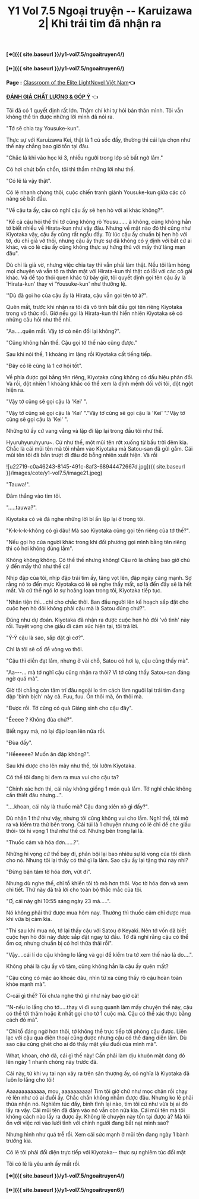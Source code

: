 ﻿---
layout: post
title: Y1 Vol 7.5 Ngoại truyện -- Karuizawa 2| Khi trái tim đã nhận ra
permalink: /y1-vol7.5/ngoaitruyen5/
---

**[⏪]({{ site.baseurl }}/y1-vol7.5/ngoaitruyen4/)**

**[⏩]({{ site.baseurl }}/y1-vol7.5/ngoaitruyen6/)**

**Page :** [Classroom of the Elite LightNovel Việt Nam](http://facebook.com/Classroom.of.the.Elite.VN)**👈**

[**ĐÁNH GIÁ CHẤT LƯỢNG & GÓP Ý**](https://bit.ly/danhgiagopy) 👈

Tôi đã có 1 quyết định rất lớn. Thậm chí khi tự hỏi bản thân mình. Tôi vẫn không thể tin được những lời mình đã nói ra.

\"Tớ sẽ chia tay Yousuke-kun\".

Thực sự với Karuizawa Kei, thật là 1 cú sốc đấy, thường thì cái lựa chọn như thế này chẳng bao giờ tồn tại đâu.

\"Chắc là khi vào học kì 3, nhiều người trong lớp sẽ bất ngờ lắm.\"

Có hơi chút bồn chồn, tôi thì thầm những lời như thế.

\"Có lẽ là vậy thật\".

Có lẽ nhanh chóng thôi, cuộc chiến tranh giành Yousuke-kun giữa các cô nàng sẽ bắt đầu.

\"Về cậu ta ấy, cậu có nghĩ cậu ấy sẽ hẹn hò với ai khác không?\".

\"Kể cả cậu hỏi thế thì tớ cũng không rõ Yousu\...\... à không, cũng không hẳn tớ biết nhiều về Hirata-kun như vậy đâu. Nhưng về mặt nào đó thì cũng như Kiyotaka vậy, cậu ấy cũng rất ngầu đấy. Từ lúc cậu ấy chuẩn bị hẹn hò với tớ, dù chỉ giả vờ thôi, nhưng cậu ấy thực sự đã không có ý định với bất cứ ai khác, và có lẽ cậu ấy cũng không thực sự hứng thú với mấy thứ lãng mạn đâu\".

Dù chỉ là giả vờ, nhưng việc chia tay thì vẫn phải làm thật. Nếu tôi làm hỏng mọi chuyện và vẫn tỏ ra thân mật với Hirata-kun thì thật có lỗi với các cô gái khác. Và để tạo thói quen khác từ bây giờ, tôi quyết định gọi tên cậu ấy là \'Hirata-kun\' thay vì \'Yousuke-kun\' như thường lệ.

\'\'Dù đã gọi họ của cậu ấy là Hirata, cậu vẫn gọi tên tớ à?\".

Quên mất, trước khi nhận ra tôi đã vô tình bắt đầu gọi tên riêng Kiyotaka trong vô thức rồi. Giờ nếu gọi là Hirata-kun thì hiển nhiên Kiyotaka sẽ có những câu hỏi như thế nhỉ.

\"Aa\.....quên mất. Vậy tớ có nên đổi lại không?\".

\"Cũng không hẳn thế. Cậu gọi tớ thế nào cũng được.\"

Sau khi nói thế, 1 khoảng im lặng rồi Kiyotaka cất tiếng tiếp.

\"Đây có lẽ cũng là 1 cơ hội tốt\".

Về phía được gọi bằng tên riêng, Kiyotaka cũng không có dấu hiệu phản đối. Và rồi, đột nhiên 1 khoảng khắc có thể xem là định mệnh đối với tôi, đột ngột hiện ra.

\"Vậy tớ cũng sẽ gọi cậu là \'Kei\' \".

\"Vậy tớ cũng sẽ gọi cậu là \'Kei\' \".\"Vậy tớ cũng sẽ gọi cậu là \'Kei\' \".\"Vậy tớ cũng sẽ gọi cậu là \'Kei\' \".

Những từ ấy cứ vang vẳng và lặp đi lặp lại trong đầu tôi như thế.

Hyuruhyuruhyuru\~. Cứ như thế, một mũi tên rớt xuống từ bầu trời đêm kia. Chắc là cái mũi tên mà tôi nhắm vào Kiyotaka mà Satou-san đã gửi gắm. Cái mũi tên tôi đã bắn trượt đi đâu đó bỗng nhiên xuất hiện. Và rồi

![u22719-c0a46243-8145-491c-8af3-68944472667d.jpg]({{ site.baseurl }}/images/cote/y1-vol7.5/image21.jpeg)

\"Tauwa!\".

Đâm thẳng vào tim tôi.

\"\.....tauwa?\".

Kiyotaka có vẻ đã nghe những lời bí ẩn lặp lại ở trong tôi.

\"K-k-k-k-không có gì đâu! Mà sao Kiyotaka cũng gọi tên riêng của tớ thế?\".

\"Nếu gọi họ của người khác trong khi đối phương gọi mình bằng tên riêng thì có hơi không đúng lắm\".

Không không không. Có thể thế nhưng không! Cậu rõ là chẳng bao giờ chú ý đến mấy thứ như thế cả!

Nhịp đập của tôi, nhịp đập trái tim ấy, tăng vọt lên, đập ngày càng mạnh. Sợ rằng nó to đến mực Kiyotaka có lẽ sẽ nghe thấy mất, sợ là đến đấy sẽ là hết mất. Và cứ thế ngó lơ sự hoảng loạn trong tôi, Kiyotaka tiếp tục.

\"Nhân tiện thì\....chỉ cho chắc thôi. Ban đầu người lên kế hoạch sắp đặt cho cuộc hẹn hò đôi không phải cậu mà là Satou đúng chứ?\".

Đúng như dự đoán. Kiyotaka đã nhận ra được cuộc hẹn hò đôi \'vô tình\' này rồi. Tuyệt vọng che giấu đi cảm xúc hiện tại, tôi trả lời.

\"Ý-Ý cậu là sao, sắp đặt gì cơ?\".

Chỉ là tôi sẽ cố để vòng vo thôi.

\"Cậu thì diễn đạt lắm, nhưng ở vài chỗ, Satou có hơi lạ, cậu cũng thấy mà\".

\"Aa\-\--\... mà tớ nghĩ cậu cũng nhận ra thôi? Vì tớ cũng thấy Satou-san đáng ngờ quá mà\".

Giờ tôi chẳng còn tâm trí đâu ngoài lo tìm cách làm nguôi lại trái tim đang đập \'bình bịch\' này cả. Fuu, fuu. Ổn thôi mà, ổn thôi mà.

\"Được rồi. Tớ cũng có quà Giáng sinh cho cậu đây\".

\"Ểeeee ? Không đùa chứ?\".

Biết ngay mà, nó lại đập loạn lên nữa rồi.

\"Đùa đấy\".

\"Hểeeeee? Muốn ăn đập không?\".

Sau khi được cho lên mây như thế, tôi lườm Kiyotaka.

Có thể tôi đang bị đem ra mua vui cho cậu ta?

\"Chính xác hơn thì, cái này không giống 1 món quà lắm. Tớ nghĩ chắc không cần thiết đâu nhưng\...\".

\"\....khoan, cái này là thuốc mà? Cậu đang xiên xỏ gì đấy?\".

Dù nhận 1 thứ như vậy, nhưng tôi cũng không vui cho lắm. Nghĩ thế, tôi mở ra và kiểm tra thử bên trong. Cái túi là 1 chuyện nhưng có lẽ chỉ để che giấu thôi- tôi hi vọng 1 thứ như thế cơ. Nhưng bên trong lại là.

\"Thuốc cảm và hóa đơn\...\...?\".

Những hi vọng cứ thế bay đi, phản bội lại bao nhiêu sự kì vọng của tôi dành cho nó. Nhưng tôi lại thấy có thứ gì lạ lắm. Sao cậu ấy lại tặng thứ này nhỉ?

\"Đừng bận tâm tờ hóa đơn, vứt đi\".

Nhưng dù nghe thế, chỉ tổ khiến tôi tò mò hơn thôi. Vọc tờ hóa đơn và xem chi tiết. Thứ này đã trả lời cho toàn bộ thắc mắc của tôi.

\"Ơ, cái này ghi 10:55 sáng ngày 23 mà\.....\".

Nó không phải thứ được mua hôm nay. Thường thì thuốc cảm chỉ được mua khi vừa bị cảm kìa.

\"Thì sau khi mua nó, tớ lại thấy cậu với Satou ở Keyaki. Nên tớ vốn đã biết cuộc hẹn hò đôi này được sắp đặt ngay từ đầu. Tớ đã nghĩ rằng cậu có thể ốm cơ, nhưng chuẩn bị có hơi thừa thãi rồi\".

\"Vậy\....cái lí do cậu không lo lắng và gọi để kiểm tra tớ xem thế nào là do\....\".

Không phải là cậu ấy vô tâm, cũng không hẳn là cậu ấy quên mất?

\"Cậu cũng có mặc áo khoác đâu, nhìn từ xa cũng thấy rõ cậu hoàn toàn khỏe mạnh mà\".

C-cái gì thế? Tôi chưa nghe thứ gì như này bao giờ cả!

\'\'N-nếu lo lắng cho tớ\.....thay vì đi xung quanh làm mấy chuyện thế này, cậu có thể tới thăm hoặc ít nhất gọi cho tớ 1 cuộc mà. Cậu có thể xác thực bằng cách đó mà\".

\"Chỉ tổ đáng ngờ hơn thôi, tớ không thể trực tiếp tới phòng cậu được. Liên lạc với cậu qua điện thoại cũng được nhưng cậu có thể đang diễn lắm. Dù sao cậu cũng ghét cho ai đó thấy mặt yếu đuối của mình mà\".

What, khoan, chờ đã, cái gì thế này! Cần phải làm dịu khuôn mặt đang đỏ lên ngày 1 nhanh chóng này trước đã.

Cái này, từ khi vụ tai nạn xảy ra trên sân thượng ấy, có nghĩa là Kiyotaka đã luôn lo lắng cho tôi!

Aaaaaaaaaaaaa, mou, aaaaaaaaaa! Tim tôi giờ chứ như mọc chân rồi chạy ré lên như có ai đuổi ấy. Chắc chắn không nhầm được đâu. Nhưng ko lẽ phải thừa nhận nó. Nghiêm túc đấy, bình tĩnh lại nào, tim tôi cứ như vừa bị ai đó lấy ra vậy. Cái mũi tên đã đâm vào nó vẫn còn nữa kìa. Cái mũi tên mà tôi không cách nào lấy ra được ấy. Không lẽ chuyện này tồn tại được à? Mà tôi ổn với việc rơi vào lưới tình với chính người đang bắt nạt mình sao?

Nhưng hình như quá trễ rồi. Xem cái sức mạnh ở mũi tên đang ngày 1 bành trướng kìa.

Có lẽ tôi phải đối diện trực tiếp với Kiyotaka\-- thực sự nghiêm túc đối mặt

Tôi có lẽ là yêu anh ấy mất rồi.

**[⏪]({{ site.baseurl }}/y1-vol7.5/ngoaitruyen4/)**

**[⏩]({{ site.baseurl }}/y1-vol7.5/ngoaitruyen6/)**
